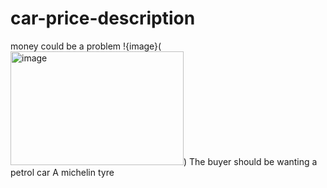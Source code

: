 # car-price-description
money could be a problem
!{image}(<img width="277" height="182" alt="image" src="https://github.com/user-attachments/assets/38e5f9df-3f9b-4563-aba6-6b7ef1ce9393" />)
The buyer should be wanting a petrol car
A michelin tyre
